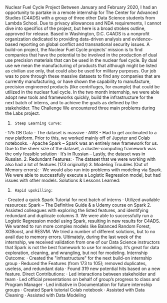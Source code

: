 Nuclear Fuel Cycle Project
Between January and February 2020, I had an opportunity to partake in a remote internship for The Center for Advanced Studies (C4ADS) with a group of three other Data Science students from Lambda School.  Due to privacy allowances and NDA requirements, I cannot dive into specifics of the project, but here is a broad strokes outline, approved for release.
Based in Washington, D.C.  C4ADS is a nonprofit organization dedicated to providing data-driven analysis and evidence-based reporting on global conflict and transnational security issues.
A build-on project, the Nuclear Fuel Cycle projects’ mission is to find companies that have the potential to be involved in the production of dual use precision materials that can be used in the nuclear fuel cycle. By dual use we mean the manufacturing of products that although might be listed as civilian use only, that could also be used for military purposes. Our job was to pore through these massive datasets to find any companies that are currently manufacturing, or have shown the capability to manufacture, precision engineered products (like centrifuges, for example) that could be utilized in the nuclear fuel cycle.
In the two month internship, we were able adopt new tools and frameworks quickly, build the infrastructure for the next batch of interns, and to achieve the goals as defined by the stakeholder.
The Challenge
We encountered three main problems during the Labs project. 
1.   	Steep Learning Curve:
·       175 GB Data - The dataset is massive
·       AWS - Had to get acclimated to a new platform.  Prior to this, we worked mainly off of Jupyter and Colab notebooks.
·       Apache Spark – Spark was an entirely new framework for us.  Due to the sheer size of the dataset, a cluster-computing framework was the only feasible solution 
·       It’s in Russian – Lastly, the dataset was in Russian. 
2.   	Redundant Features:
·       The dataset that we were working with also had a lot of features (173 originally)
3.   	Modeling Troubles (Out of Memory errors):
·       We would also run into problems with modeling via Spark.  We were able to successfully execute a Logistic Regression model, but had issues with other models.
Solutions & Lessons Learned:
1.   	Rapid upskilling:
·       Created a quick Spark Tutorial for next batch of interns
·       Utilized available resources: Spark – The Definitive Guide & a Udemy course on Spark
2.   	Assisted colleagues with exploring the listed features, and identifying redundant and duplicate columns
3.   	We were able to successfully run a Logistic Regression model using Spark, resulting in new results for C4ADS. 
We wanted to run more complex models like Balanced Random Forest, XGBoost, and RESVM.  We tried a number of different solutions, but to no avail due to memory errors.  Ultimately, during the last week of the internship, we received validation from one of our Data Science instructors that Spark is not the best framework to use for modeling.  It’s great for data exploration, cleaning, and wrangling, but not for modeling.
Internship Outcome:
·       Created the "infrastructure" for the next build-on internship group
·       Reduced the Features (from 173 to 105); removed duplicates, useless, and redundant data
·       Found 319 new potential hits based on a new feature.
Direct Contributions:
·       Led interactions between stakeholder and team
·       Led official presentations on behalf of group’s progress to class and Program Manager
·       Led initiative in Documentation for future internship groups
·       Created Spark tutorial Colab notebook
·       Assisted with Data Cleaning
·       Assisted with Data Modeling
